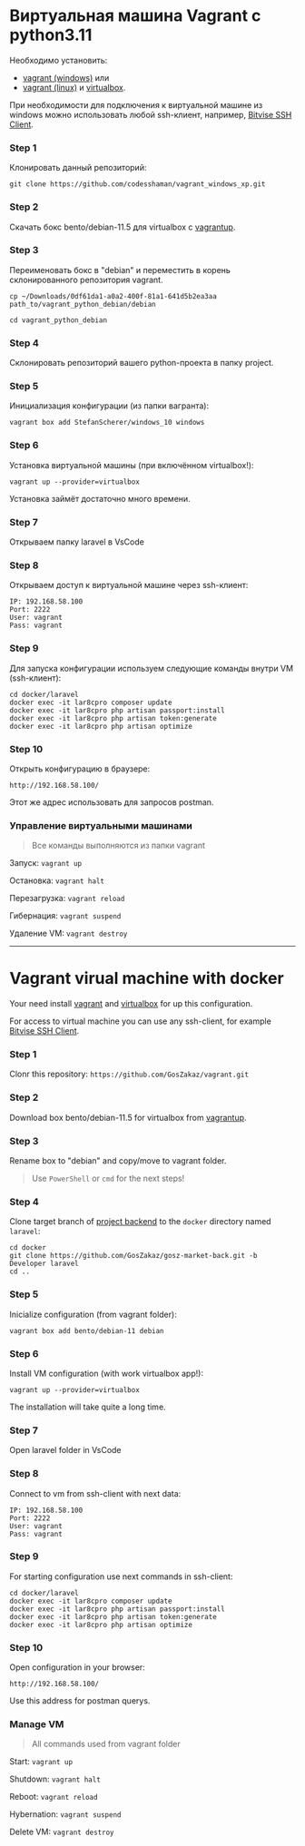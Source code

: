 # Виртуальная машина Vagrant c python3.11

Необходимо установить:
- [vagrant (windows)](https://cloud.mail.ru/public/Vvjh/TyWnCn8h9 "vagrant") 
или
- [vagrant (linux)](https://github.com/hashicorp/vagrant-installers/releases/tag/v2.3.4.dev%2Bmain "vagrant") 
и [virtualbox](https://www.virtualbox.org/ "virtualbox").

При необходимости для подключения к виртуальной машине из windows можно использовать любой ssh-клиент, например, [Bitvise SSH Client](https://www.bitvise.com/ssh-client-download "Bitvise").

### Step 1

Клонировать данный репозиторий:

``git clone https://github.com/codesshaman/vagrant_windows_xp.git``

### Step 2

Скачать бокс bento/debian-11.5 для virtualbox с [vagrantup](https://app.vagrantup.com/voidead/boxes/win-xp-sp1 "vagrantup").

### Step 3

Переименовать бокс в "debian" и переместить в корень склонированного репозитория vagrant.

``cp ~/Downloads/0df61da1-a0a2-400f-81a1-641d5b2ea3aa path_to/vagrant_python_debian/debian``

``cd vagrant_python_debian``

### Step 4

Склонировать репозиторий вашего python-проекта в папку project.

### Step 5

Инициализация конфигурации (из папки вагранта):

``vagrant box add StefanScherer/windows_10 windows``

### Step 6

Установка виртуальной машины (при включённом virtualbox!):

``vagrant up --provider=virtualbox``

Установка займёт достаточно много времени.

### Step 7

Открываем папку laravel в VsCode

### Step 8

Открываем доступ к виртуальной машине через ssh-клиент:

```
IP: 192.168.58.100
Port: 2222
User: vagrant
Pass: vagrant
```

### Step 9

Для запуска конфигурации используем следующие команды внутри VM (ssh-клиент):

```
cd docker/laravel
docker exec -it lar8cpro composer update
docker exec -it lar8cpro php artisan passport:install
docker exec -it lar8cpro php artisan token:generate
docker exec -it lar8cpro php artisan optimize
```

### Step 10

Открыть конфигурацию в браузере:

``http://192.168.58.100/``

Этот же адрес использовать для запросов postman.

### Управление виртуальными машинами

> Все команды выполняются из папки vagrant

Запуск: ``vagrant up``

Остановка: ``vagrant halt``

Перезагрузка: ``vagrant reload``

Гибернация: ``vagrant suspend``

Удаление VM: ``vagrant destroy``

***

# Vagrant virual machine with docker

Your need install [vagrant](https://cloud.mail.ru/public/Vvjh/TyWnCn8h9 "vagrant") and [virtualbox](https://www.virtualbox.org/ "virtualbox") for up this configuration.

For access to virtual machine you can use any ssh-client, for example [Bitvise SSH Client](https://www.bitvise.com/ssh-client-download "Bitvise").

### Step 1

Clonr this repository: ``https://github.com/GosZakaz/vagrant.git``

### Step 2

Download box bento/debian-11.5 for virtualbox from [vagrantup](https://app.vagrantup.com/bento/boxes/debian-11.5 "vagrantup").

### Step 3

Rename box to "debian" and copy/move to vagrant folder.

> Use ``PowerShell`` or ``cmd`` for the next steps!

### Step 4

Clone target branch of [project backend](https://github.com/GosZakaz/gosz-market-back "back") to the ``docker`` directory named ``laravel``:

```
cd docker
git clone https://github.com/GosZakaz/gosz-market-back.git -b Developer laravel
cd ..
```

### Step 5

Inicialize configuration (from vagrant folder):

``vagrant box add bento/debian-11 debian``

### Step 6

Install VM configuration (with work virtualbox app!):

``vagrant up --provider=virtualbox``

The installation will take quite a long time.

### Step 7

Open laravel folder in VsCode

### Step 8

Connect to vm from ssh-client with next data:

```
IP: 192.168.58.100
Port: 2222
User: vagrant
Pass: vagrant
```

### Step 9

For starting configuration use next commands in ssh-client:

```
cd docker/laravel
docker exec -it lar8cpro composer update
docker exec -it lar8cpro php artisan passport:install
docker exec -it lar8cpro php artisan token:generate
docker exec -it lar8cpro php artisan optimize
```

### Step 10

Open configuration in your browser:

``http://192.168.58.100/``

Use this address for postman querys.

### Manage VM

> All commands used from vagrant folder

Start: ``vagrant up``

Shutdown: ``vagrant halt``

Reboot: ``vagrant reload``

Hybernation: ``vagrant suspend``

Delete VM: ``vagrant destroy``